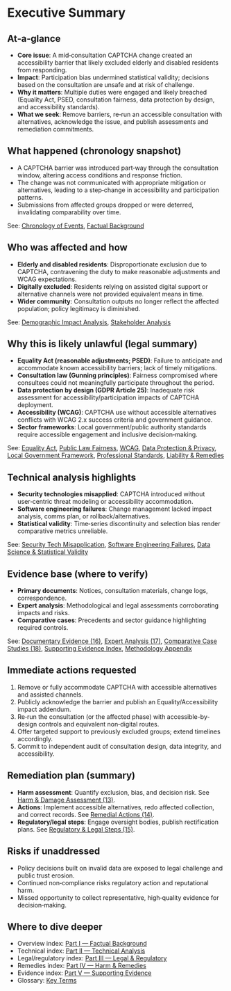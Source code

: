 # Executive Summary

## At‑a‑glance
- **Core issue**: A mid‑consultation CAPTCHA change created an accessibility barrier that likely excluded elderly and disabled residents from responding.
- **Impact**: Participation bias undermined statistical validity; decisions based on the consultation are unsafe and at risk of challenge.
- **Why it matters**: Multiple duties were engaged and likely breached (Equality Act, PSED, consultation fairness, data protection by design, and accessibility standards).
- **What we seek**: Remove barriers, re‑run an accessible consultation with alternatives, acknowledge the issue, and publish assessments and remediation commitments.

## What happened (chronology snapshot)
- A CAPTCHA barrier was introduced part‑way through the consultation window, altering access conditions and response friction.
- The change was not communicated with appropriate mitigation or alternatives, leading to a step‑change in accessibility and participation patterns.
- Submissions from affected groups dropped or were deterred, invalidating comparability over time.

See: [Chronology of Events](../1-overview/01-chronology-of-events.md), [Factual Background](../1-overview/part-i-factual-background.md)

## Who was affected and how
- **Elderly and disabled residents**: Disproportionate exclusion due to CAPTCHA, contravening the duty to make reasonable adjustments and WCAG expectations.
- **Digitally excluded**: Residents relying on assisted digital support or alternative channels were not provided equivalent means in time.
- **Wider community**: Consultation outputs no longer reflect the affected population; policy legitimacy is diminished.

See: [Demographic Impact Analysis](../1-overview/03-demographic-impact-analysis.md), [Stakeholder Analysis](../1-overview/02-stakeholder-analysis.md)

## Why this is likely unlawful (legal summary)
- **Equality Act (reasonable adjustments; PSED)**: Failure to anticipate and accommodate known accessibility barriers; lack of timely mitigations.
- **Consultation law (Gunning principles)**: Fairness compromised where consultees could not meaningfully participate throughout the period.
- **Data protection by design (GDPR Article 25)**: Inadequate risk assessment for accessibility/participation impacts of CAPTCHA deployment.
- **Accessibility (WCAG)**: CAPTCHA use without accessible alternatives conflicts with WCAG 2.x success criteria and government guidance.
- **Sector frameworks**: Local government/public authority standards require accessible engagement and inclusive decision‑making.

See: [Equality Act](../3-legal-regulatory/07-equality-act-violations.md), [Public Law Fairness](../3-legal-regulatory/08-public-law-failures.md), [WCAG](../3-legal-regulatory/09-wcag-violations.md), [Data Protection & Privacy](../3-legal-regulatory/10-data-protection-privacy.md), [Local Government Framework](../3-legal-regulatory/11-local-government-framework.md), [Professional Standards](../3-legal-regulatory/12-professional-standards-violations.md), [Liability & Remedies](../3-legal-regulatory/liability-and-remedies.md)

## Technical analysis highlights
- **Security technologies misapplied**: CAPTCHA introduced without user‑centric threat modeling or accessibility accommodation.
- **Software engineering failures**: Change management lacked impact analysis, comms plan, or rollback/alternatives.
- **Statistical validity**: Time‑series discontinuity and selection bias render comparative metrics unreliable.

See: [Security Tech Misapplication](../2-technical-analysis/04-security-technologies-misapplication.md), [Software Engineering Failures](../2-technical-analysis/05-software-engineering-failures.md), [Data Science & Statistical Validity](../2-technical-analysis/06-data-science-statistical-validity.md)

## Evidence base (where to verify)
- **Primary documents**: Notices, consultation materials, change logs, correspondence.
- **Expert analysis**: Methodological and legal assessments corroborating impacts and risks.
- **Comparative cases**: Precedents and sector guidance highlighting required controls.

See: [Documentary Evidence (16)](../5-evidence/16-documentary-evidence.md), [Expert Analysis (17)](../5-evidence/17-expert-analysis.md), [Comparative Case Studies (18)](../5-evidence/18-comparative-case-studies.md), [Supporting Evidence Index](../5-evidence/index.md), [Methodology Appendix](../appendices/methodology.md)

## Immediate actions requested
1. Remove or fully accommodate CAPTCHA with accessible alternatives and assisted channels.
2. Publicly acknowledge the barrier and publish an Equality/Accessibility impact addendum.
3. Re‑run the consultation (or the affected phase) with accessible-by-design controls and equivalent non‑digital routes.
4. Offer targeted support to previously excluded groups; extend timelines accordingly.
5. Commit to independent audit of consultation design, data integrity, and accessibility.

## Remediation plan (summary)
- **Harm assessment**: Quantify exclusion, bias, and decision risk. See [Harm & Damage Assessment (13)](../4-harm-remedies/13-harm-damage-assessment.md).
- **Actions**: Implement accessible alternatives, redo affected collection, and correct records. See [Remedial Actions (14)](../4-harm-remedies/14-remedial-actions.md).
- **Regulatory/legal steps**: Engage oversight bodies, publish rectification plans. See [Regulatory & Legal Steps (15)](../4-harm-remedies/15-regulatory-legal-steps.md).

## Risks if unaddressed
- Policy decisions built on invalid data are exposed to legal challenge and public trust erosion.
- Continued non‑compliance risks regulatory action and reputational harm.
- Missed opportunity to collect representative, high‑quality evidence for decision‑making.

## Where to dive deeper
- Overview index: [Part I — Factual Background](../1-overview/index.md)
- Technical index: [Part II — Technical Analysis](../2-technical-analysis/index.md)
- Legal/regulatory index: [Part III — Legal & Regulatory](../3-legal-regulatory/index.md)
- Remedies index: [Part IV — Harm & Remedies](../4-harm-remedies/index.md)
- Evidence index: [Part V — Supporting Evidence](../5-evidence/index.md)
- Glossary: [Key Terms](../glossary.md)